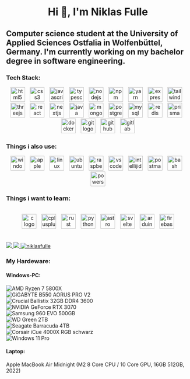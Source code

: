 <h1 align="center">Hi 👋, I'm Niklas Fulle</h1>
<h2>Computer science student at the University of Applied Sciences Ostfalia in Wolfenbüttel, Germany. I'm currently working on my bachelor degree in software engineering.</h2>

<h3>Tech Stack:</h3>
<div align="center">
  <img src="https://skillicons.dev/icons?i=html" height="40" alt="html5 logo"  />
  <img width="6" />
  <img src="https://skillicons.dev/icons?i=css" height="40" alt="css3 logo"  />
  <img width="6" />
  <img src="https://skillicons.dev/icons?i=js" height="40" alt="javascript logo"  />
  <img width="6" />
  <img src="https://skillicons.dev/icons?i=ts" height="40" alt="typescript logo"  />
  <img width="6" />
  <img src="https://skillicons.dev/icons?i=nodejs" height="40" alt="nodejs logo"  />
  <img width="6" />
  <img src="https://cdn.jsdelivr.net/gh/devicons/devicon/icons/npm/npm-original-wordmark.svg" height="40" alt="npm logo"  />
  <img width="6" />
  <img src="https://cdn.jsdelivr.net/gh/devicons/devicon/icons/yarn/yarn-original.svg" height="40" alt="yarn logo"  />
  <img width="6" />
  <img src="https://skillicons.dev/icons?i=express" height="40" alt="express logo"  />
  <img width="6" />
  <img src="https://skillicons.dev/icons?i=tailwind" height="40" alt="tailwindcss logo"  />
  <img width="6" />
  <img src="https://skillicons.dev/icons?i=threejs" height="40" alt="threejs logo"  />
  <img width="6" />
  <img src="https://skillicons.dev/icons?i=react" height="40" alt="react logo"  />
  <img width="6" />
  <img src="https://skillicons.dev/icons?i=nextjs" height="40" alt="nextjs logo"  />
  <img width="6" />
  <img src="https://skillicons.dev/icons?i=java" height="40" alt="java logo"  />
  <img width="6" />
  <img src="https://skillicons.dev/icons?i=mongodb" height="40" alt="mongodb logo"  />
  <img width="6" />
  <img src="https://skillicons.dev/icons?i=postgres" height="40" alt="postgresql logo"  />
  <img width="6" />
  <img src="https://skillicons.dev/icons?i=mysql" height="40" alt="mysql logo"  />
  <img width="6" />
  <img src="https://skillicons.dev/icons?i=redis" height="40" alt="redis logo"  />
  <img width="6" />
  <img src="https://skillicons.dev/icons?i=prisma" height="40" alt="prisma logo"  />
  <img width="6" />
  <img src="https://skillicons.dev/icons?i=docker" height="40" alt="docker logo"  />
  <img width="6" />
  <img src="https://skillicons.dev/icons?i=git" height="40" alt="git logo"  />
  <img width="6" />
  <img src="https://skillicons.dev/icons?i=github" height="40" alt="github logo"  />
  <img width="6" />
  <img src="https://skillicons.dev/icons?i=gitlab" height="40" alt="gitlab logo"  />
</div>

<h3>Things i also use:</h3>
<div align="center">
  <img src="https://cdn.simpleicons.org/windows/0078D6" height="40" alt="windows8 logo"  />
  <img width="6" />
  <img src="https://cdn.simpleicons.org/apple/000000" height="40" alt="apple logo"  />
  <img width="6" />
  <img src="https://cdn.jsdelivr.net/gh/devicons/devicon/icons/linux/linux-original.svg" height="40" alt="linux logo"  />
  <img width="6" />
  <img src="https://cdn.simpleicons.org/ubuntu/E95420" height="40" alt="ubuntu logo"  />
  <img width="6" />
  <img src="https://cdn.jsdelivr.net/gh/devicons/devicon/icons/raspberrypi/raspberrypi-original.svg" height="40" alt="raspberrypi logo"  />
  <img width="6" />
  <img src="https://cdn.jsdelivr.net/gh/devicons/devicon/icons/vscode/vscode-original.svg" height="40" alt="vscode logo"  />
  <img width="6" />
  <img src="https://skillicons.dev/icons?i=idea" height="40" alt="intellijidea logo"  />
  <img width="6" />
  <img src="https://skillicons.dev/icons?i=postman" height="40" alt="postman logo"  />
  <img width="6" />
  <img src="https://skillicons.dev/icons?i=bash" height="40" alt="bash logo"  />
  <img width="6" />
  <img src="https://skillicons.dev/icons?i=powershell" height="40" alt="powershell logo"  />
</div>

<h3>Things i want to learn:</h3>
<br clear="both">

<div align="center">
  <img src="https://cdn.jsdelivr.net/gh/devicons/devicon/icons/c/c-original.svg" height="40" alt="c logo"  />
  <img width="6" />
  <img src="https://cdn.jsdelivr.net/gh/devicons/devicon/icons/cplusplus/cplusplus-original.svg" height="40" alt="cplusplus logo"  />
  <img width="6" />
  <img src="https://skillicons.dev/icons?i=rust" height="40" alt="rust logo"  />
  <img width="6" />
  <img src="https://skillicons.dev/icons?i=py" height="40" alt="python logo"  />
  <img width="6" />
  <img src="https://skillicons.dev/icons?i=astro" height="40" alt="astro logo"  />
  <img width="6" />
  <img src="https://skillicons.dev/icons?i=svelte" height="40" alt="svelte logo"  />
  <img width="6" />
  <img src="https://skillicons.dev/icons?i=arduino" height="40" alt="arduino logo"  />
  <img width="6" />
  <img src="https://skillicons.dev/icons?i=firebase" height="40" alt="firebase logo"  />
</div>

<br/>
<br/>

<a href="https://github.com/anuraghazra/github-readme-stats">
    <img heigh=215 src="https://github-readme-stats.vercel.app/api?username=niklasfulle&theme=algolia&show_icons=true&count_private=true&custom_title=Niklas%27s%20Github%20Stats&hide=contribs&card_width=500" />
</a>
<a href="https://github.com/anuraghazra/github-readme-stats">
    <img src="https://github-readme-stats.vercel.app/api/top-langs/?username=niklasfulle&theme=algolia&layout=compact&langs_count=20&hide_progress=false&hide=mdx,glsl&card_width=500&custom_title=My%20Most%20Used%20Languages" />
</a>
<a href="https://github-readme-streak-stats.herokuapp.com/demo">
    <img src="https://github-readme-streak-stats.herokuapp.com?user=niklasfulle&theme=algolia&card_width=500" alt="niklasfulle" />
</a>
<h3>My Hardeware:</h3>
<h4>Windows-PC:</h4>
<div>
    <img alt="AMD Ryzen 7 5800X" src="https://img.shields.io/badge/-AMD%20Ryzen%207%205800X-ED1C24?style=flat-square&logo=amd&logoColor=white" /><br>
    <img alt="GiGABYTE B550 AORUS PRO V2" src="https://img.shields.io/badge/-GiGABYTE%20B550%20AORUS%20PRO%20V2-00AEEF?style=flat-square&logo=gigabyte&logoColor=white" /><br>
    <img alt="Crucial Ballistix 32GB DDR4 3600" src="https://img.shields.io/badge/-Crucial%20Ballistix%2032GB%20DDR4%203600-00AEEF?style=flat-square&logo=crucial&logoColor=white" /><br>
    <img alt="NVIDIA GeForce RTX 3070" src="https://img.shields.io/badge/-NVIDIA%20GeForce%20RTX%203070-76B900?style=flat-square&logo=nvidia&logoColor=white" /><br>
    <img alt="Samsung 960 EVO 500GB" src="https://img.shields.io/badge/-Samsung%20960%20EVO%20500GB-00AEEF?style=flat-square&logo=samsung&logoColor=white" /><br>
    <img alt="WD Green 2TB" src="https://img.shields.io/badge/-WD%20Green%202TB-00AEEF?style=flat-square&logo=western-digital&logoColor=white" /><br>
    <img alt="Seagate Barracuda 4TB" src="https://img.shields.io/badge/-Seagate%20Barracuda%204TB-00AEEF?style=flat-square&logo=seagate&logoColor=white" /><br>
    <img alt="Corsair iCue 4000X RGB schwarz" src="https://img.shields.io/badge/-Corsair%20iCue%204000X%20RGB%20schwarz-00AEEF?style=flat-square&logo=corsair&logoColor=white&color=black" /><br>
    <img alt="Windows 11 Pro" src="https://img.shields.io/badge/-Windows%2011%20Pro-00AEEF?style=flat-square&logo=windows&logoColor=white" /><br>
</div>
<h4>Laptop:</h4>
<div>
    Apple MacBook Air Midnight (M2 8 Core CPU / 10 Core GPU, 16GB 512GB, 2022)
</div>
<br>
